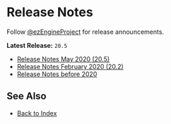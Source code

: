 # Release Notes

Follow [@ezEngineProject](https://twitter.com/ezEngineProject) for release announcements.

**Latest Release:** `20.5`

* [Release Notes May 2020 (20.5)](release-20-5.md)
* [Release Notes February 2020 (20.2)](release-20-2.md)
* [Release Notes before 2020](release-old.md)

## See Also

* [Back to Index](../index.md)

